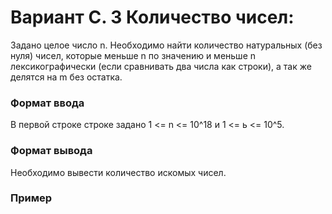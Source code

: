 # Вариант C. 3 Количество чисел:

Задано целое число n. Необходимо найти количество натуральных (без нуля) чисел, которые меньше n по значению и меньше n лексикографически (если сравнивать два числа как строки), а так же делятся на m без остатка.

### Формат ввода

В первой строке строке задано 1 <= n <= 10^18 и 1 <= ь <= 10^5.

### Формат вывода

Необходимо вывести количество искомых чисел.

### Пример 
